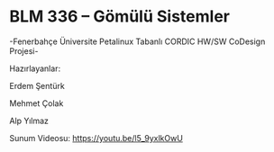 # BLM 336 – Gömülü Sistemler
-Fenerbahçe Üniversite Petalinux Tabanlı CORDIC HW/SW CoDesign Projesi-

Hazırlayanlar:

Erdem Şentürk

Mehmet Çolak

Alp Yılmaz

Sunum Videosu: https://youtu.be/l5_9yxlkOwU
